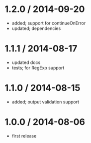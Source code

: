 
1.2.0 / 2014-09-20
==================

 * added; support for continueOnError
 * updated; dependencies

1.1.1 / 2014-08-17
==================

 * updated docs
 * tests; for RegExp support

1.1.0 / 2014-08-15
==================

 * added; output validation support

1.0.0 / 2014-08-06
==================

 * first release
